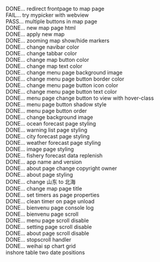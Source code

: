 DONE... redirect frontpage to map page  
FAIL... try mypicker with webview  
PASS... multiple buttons in map page  
DONE... new map page html  
DONE... apply new map  
DONE... zooming map show/hide markers  
DONE... change navibar color  
DONE... change tabbar color  
DONE... change map button color  
DONE... change map text color  
DONE... change menu page background image  
DONE... change menu page button border color  
DONE... change menu page button icon color  
DONE... change menu page button text color  
DONE... menu page change button to view with hover-class  
DONE... menu page button shadow style  
DONE... menu page button order  
DONE... change background image  
DONE... ocean forecast page styling  
DONE... warning list page styling  
DONE... city forecast page styling  
DONE... weather forecast page styling  
DONE... image page styling  
DONE... fishery forecast data replenish  
DONE... app name and version  
DONE... about page change copyright owner  
DONE... about page styling  
DONE... change 山东 to 北海  
DONE... change map page title  
DONE... set timers as page properties  
DONE... clean timer on page unload  
DONE... bienvenu page console log  
DONE... bienvenu page scroll  
DONE... menu page scroll disable  
DONE... setting page scroll disable  
DONE... about page scroll disable  
DONE... stopscroll handler  
DONE... weihai sp chart grid  
inshore table two date positions  

